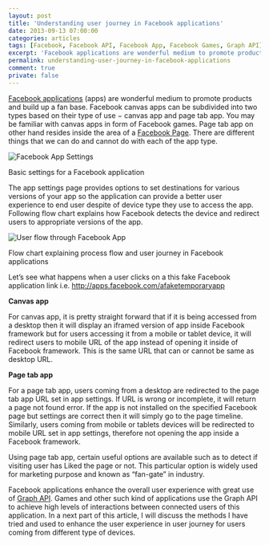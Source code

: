 ```yaml
---
layout: post
title: 'Understanding user journey in Facebook applications'
date: 2013-09-13 07:00:00
categories: articles
tags: [Facebook, Facebook API, Facebook App, Facebook Games, Graph API]
excerpt: 'Facebook applications are wonderful medium to promote products and build up a fan base. In this article, I try to explain two sides of a Facebook canvas app.'
permalink: understanding-user-journey-in-facebook-applications
comment: true
private: false
---
```


[Facebook applications](http://developers.facebook.com/) (apps) are wonderful medium to promote products and build up a fan base. Facebook canvas apps can be subdivided into two types based on their type of use − canvas app and page tab app. You may be familiar with canvas apps in form of Facebook games. Page tab app on other hand resides inside the area of a [Facebook Page](https://www.facebook.com/pages/create/). There are different things that we can do and cannot do with each of the app type.

<img src="{{ '/assets/images/facebook_app_basic_settings.jpg' | prepend: site.baseurl }}" alt="Facebook App Settings" class="img-responsive">
<p class="help-block">Basic settings for a Facebook application</p>

The app settings page provides options to set destinations for various versions of your app so the application can provide a better user experience to end user despite of device type they use to access the app. Following flow chart explains how Facebook detects the device and redirect users to appropriate versions of the app.

<img src="{{ '/assets/images/facebook_app_redirection_process.png' | prepend: site.baseurl }}" alt="User flow through Facebook App" class="img-responsive">
<p class="help-block">Flow chart explaining process flow and user journey in Facebook applications</p>

Let’s see what happens when a user clicks on a this fake Facebook application link i.e. http://apps.facebook.com/afaketemporaryapp

**Canvas app**

For canvas app, it is pretty straight forward that if it is being accessed from a desktop then it will display an iframed version of app inside Facebook framework but for users accessing it from a mobile or tablet device, it will redirect users to mobile URL of the app instead of opening it inside of Facebook framework. This is the same URL that can or cannot be same as desktop URL.

**Page tab app**

For a page tab app, users coming from a desktop are redirected to the page tab app URL set in app settings. If URL is wrong or incomplete, it will return a page not found error. If the app is not installed on the specified Facebook page but settings are correct then it will simply go to the page timeline. Similarly, users coming from mobile or tablets devices will be redirected to mobile URL set in app settings, therefore not opening the app inside a Facebook framework.

Using page tab app, certain useful options are available such as to detect if visiting user has Liked the page or not. This particular option is widely used for marketing purpose and known as “fan-gate” in industry.

Facebook applications enhance the overall user experience with great use of [Graph API](https://developers.facebook.com/docs/reference/api/). Games and other such kind of applications use the Graph API to achieve high levels of interactions between connected users of this application. In a next part of this article, I will discuss the methods I have tried and used to enhance the user experience in user journey for users coming from different type of devices.